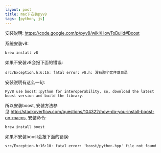 ```yaml
---
layout: post
title: mac下安装pyv8
tags: [python, js]
---
```


安装说明:
<https://code.google.com/p/pyv8/wiki/HowToBuild#Boost>

系统安装v8:

    brew install v8

如果不安装v8会报下面的错误:
    
    src/Exception.h:6:16: fatal error: v8.h: 没有那个文件或目录

安装说明有这么一句:

    PyV8 use boost::python for interoperability, so, download the latest boost version and build the library.

所以安装boost, 安装方法参见:<http://stackoverflow.com/questions/104322/how-do-you-install-boost-on-macos>, 安装命令:

    brew install boost


如果不安装boost会报下面的错误:

    src/Exception.h:16:10: fatal error: 'boost/python.hpp' file not found